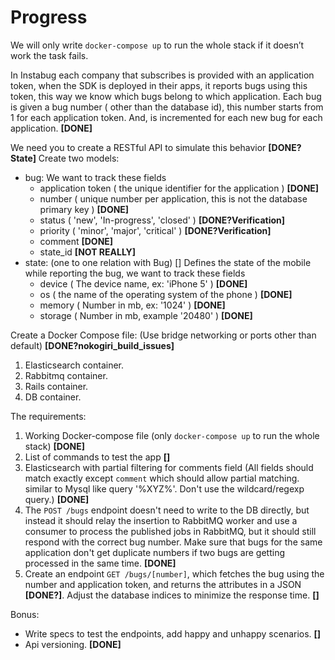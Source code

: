 # Progress

We will only write `docker-compose up` to run the whole stack if it doesn’t work the task fails.

In Instabug each company that subscribes is provided with an application token, when the SDK is deployed in their apps, it reports bugs using this token, this way we know which bugs belong to which application.
Each bug is given a bug number ( other than the database id), this number starts from 1 for each application token. And, is incremented for each new bug for each application. **[DONE]**

We need you to create a RESTful API to simulate this behavior **[DONE?State]**
Create two models:
- bug:
  We want to track these fields
    - application token ( the unique identifier for the application ) **[DONE]**
    - number ( unique number per application, this is not the database primary key ) **[DONE]**
    - status ( 'new', 'In-progress', 'closed' ) **[DONE?Verification]**
    - priority ( 'minor', 'major', 'critical' ) **[DONE?Verification]**
    - comment **[DONE]**
    - state_id **[NOT REALLY]**
- state: (one to one relation with Bug) []
  Defines the state of the mobile while reporting the bug, we want to track these fields
    - device ( The device name, ex: 'iPhone 5' ) **[DONE]**
    - os ( the name of the operating system of the phone ) **[DONE]**
    - memory ( Number in mb, ex: '1024' ) **[DONE]**
    - storage ( Number in mb, example '20480' ) **[DONE]**


Create a Docker Compose file: (Use bridge networking or ports other than default) **[DONE?nokogiri_build_issues]**
1. Elasticsearch container.
2. Rabbitmq container.
3. Rails container.
4. DB container.

The requirements:
1. Working Docker-compose file (only `docker-compose up` to run the whole stack) **[DONE]**
2. List of commands to test the app **[]**
3. Elasticsearch with partial filtering for comments field (All fields should match exactly except `comment` which should allow partial matching. similar to Mysql like query '%XYZ%'. Don't use the wildcard/regexp query.) **[DONE]**
4. The `POST /bugs` endpoint doesn't need to write to the DB directly, but instead it should relay the insertion to RabbitMQ worker and use a consumer to process the published jobs in RabbitMQ, but it should still respond with the correct bug number. Make sure that bugs for the same application don't get duplicate numbers if two bugs are getting processed in the same time. **[DONE]**
5. Create an endpoint `GET /bugs/[number]`, which fetches the bug using the number and application token, and returns the attributes in a JSON **[DONE?]**. Adjust the database indices to minimize the response time. **[]**

Bonus:
- Write specs to test the endpoints, add happy and unhappy scenarios. **[]**
- Api versioning. **[DONE]**
